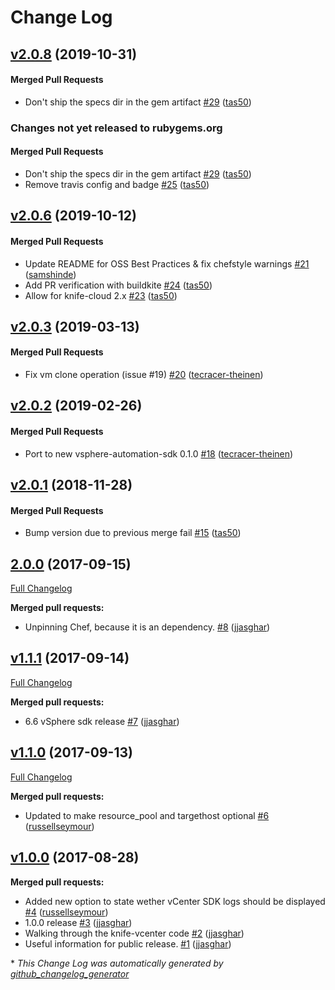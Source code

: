 # Change Log

<!-- latest_release 2.0.8 -->
## [v2.0.8](https://github.com/chef/knife-vcenter/tree/v2.0.8) (2019-10-31)

#### Merged Pull Requests
- Don&#39;t ship the specs dir in the gem artifact [#29](https://github.com/chef/knife-vcenter/pull/29) ([tas50](https://github.com/tas50))
<!-- latest_release -->
<!-- release_rollup since=2.0.6 -->
### Changes not yet released to rubygems.org

#### Merged Pull Requests
- Don&#39;t ship the specs dir in the gem artifact [#29](https://github.com/chef/knife-vcenter/pull/29) ([tas50](https://github.com/tas50)) <!-- 2.0.8 -->
- Remove travis config and badge [#25](https://github.com/chef/knife-vcenter/pull/25) ([tas50](https://github.com/tas50)) <!-- 2.0.7 -->
<!-- release_rollup -->
<!-- latest_stable_release -->
## [v2.0.6](https://github.com/chef/knife-vcenter/tree/v2.0.6) (2019-10-12)

#### Merged Pull Requests
- Update README for OSS Best Practices &amp; fix chefstyle warnings [#21](https://github.com/chef/knife-vcenter/pull/21) ([samshinde](https://github.com/samshinde))
- Add PR verification with buildkite [#24](https://github.com/chef/knife-vcenter/pull/24) ([tas50](https://github.com/tas50))
- Allow for knife-cloud 2.x [#23](https://github.com/chef/knife-vcenter/pull/23) ([tas50](https://github.com/tas50))
<!-- latest_stable_release -->

## [v2.0.3](https://github.com/chef/knife-vcenter/tree/v2.0.3) (2019-03-13)

#### Merged Pull Requests
- Fix vm clone operation (issue #19) [#20](https://github.com/chef/knife-vcenter/pull/20) ([tecracer-theinen](https://github.com/tecracer-theinen))

## [v2.0.2](https://github.com/chef/knife-vcenter/tree/v2.0.2) (2019-02-26)

#### Merged Pull Requests
- Port to new vsphere-automation-sdk 0.1.0 [#18](https://github.com/chef/knife-vcenter/pull/18) ([tecracer-theinen](https://github.com/tecracer-theinen))

## [v2.0.1](https://github.com/chef/knife-vcenter/tree/v2.0.1) (2018-11-28)

#### Merged Pull Requests
- Bump version due to previous merge fail [#15](https://github.com/chef/knife-vcenter/pull/15) ([tas50](https://github.com/tas50))

## [2.0.0](https://github.com/chef/knife-vcenter/tree/2.0.0) (2017-09-15)
[Full Changelog](https://github.com/chef/knife-vcenter/compare/v1.1.1...2.0.0)

**Merged pull requests:**

- Unpinning Chef, because it is an dependency. [\#8](https://github.com/chef/knife-vcenter/pull/8) ([jjasghar](https://github.com/jjasghar))

## [v1.1.1](https://github.com/chef/knife-vcenter/tree/v1.1.1) (2017-09-14)
[Full Changelog](https://github.com/chef/knife-vcenter/compare/v1.1.0...v1.1.1)

**Merged pull requests:**

- 6.6 vSphere sdk release [\#7](https://github.com/chef/knife-vcenter/pull/7) ([jjasghar](https://github.com/jjasghar))

## [v1.1.0](https://github.com/chef/knife-vcenter/tree/v1.1.0) (2017-09-13)
[Full Changelog](https://github.com/chef/knife-vcenter/compare/v1.0.0...v1.1.0)

**Merged pull requests:**

- Updated to make resource\_pool and targethost optional [\#6](https://github.com/chef/knife-vcenter/pull/6) ([russellseymour](https://github.com/russellseymour))

## [v1.0.0](https://github.com/chef/knife-vcenter/tree/v1.0.0) (2017-08-28)
**Merged pull requests:**

- Added new option to state wether vCenter SDK logs should be displayed [\#4](https://github.com/chef/knife-vcenter/pull/4) ([russellseymour](https://github.com/russellseymour))
- 1.0.0 release [\#3](https://github.com/chef/knife-vcenter/pull/3) ([jjasghar](https://github.com/jjasghar))
- Walking through the knife-vcenter code [\#2](https://github.com/chef/knife-vcenter/pull/2) ([jjasghar](https://github.com/jjasghar))
- Useful information for public release. [\#1](https://github.com/chef/knife-vcenter/pull/1) ([jjasghar](https://github.com/jjasghar))



\* *This Change Log was automatically generated by [github_changelog_generator](https://github.com/skywinder/Github-Changelog-Generator)*